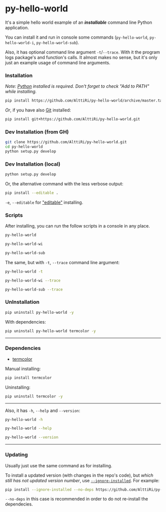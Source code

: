 # py-hello-world

It's a simple hello world example of an **_installable_** command line Python application.

You can install it and run in console some commands (`py-hello-world`, `py-hello-world-i`, `py-hello-world-sub`).

Also, it has optional command line argument `-t`/`--trace`. 
With it the program logs package's and function's calls.
It almost makes no sense, but it's only just an example usage of command line arguments.


### Installation


_Note: [Python](https://www.python.org/downloads/) installed is required. Don't forget to check "Add to PATH" while installing._

```bash
pip install https://github.com/AlttiRi/py-hello-world/archive/master.tar.gz
```

_Or_, if you have also [Git](https://git-scm.com/downloads) installed:

```bash
pip install git+https://github.com/AlttiRi/py-hello-world.git
```

### Dev Installation (from GH)
```bash
git clone https://github.com/AlttiRi/py-hello-world.git
cd py-hello-world
python setup.py develop
```

### Dev Installation (local)
```bash
python setup.py develop
```

Or, the alternative command with the less verbose output:
```bash
pip install --editable .
```
`-e`, `--editable` for ["editable"](https://pip.pypa.io/en/latest/topics/local-project-installs/#editable-installs) installing.

### Scripts

After installing, you can run the follow scripts in a console in any place.

```bash
py-hello-world
```
```bash
py-hello-world-wi
```
```bash
py-hello-world-sub
```

The same, but with `-t`, `--trace` command line argument:
```bash
py-hello-world -t
```
```bash
py-hello-world-wi --trace
```
```bash
py-hello-world-sub --trace
```

### UnInstallation
```bash
pip uninstall py-hello-world -y
```

With dependencies:
```bash
pip uninstall py-hello-world termcolor -y
```

---

### Dependencies

- [termcolor](https://pypi.org/project/termcolor/)

Manual installing:
```bash
pip install termcolor
```

Uninstalling:
```bash
pip uninstall termcolor -y
```

---

Also, it has `-h`, `--help` and `--version`:

```bash
py-hello-world -h
```
```bash
py-hello-world --help
```
```bash
py-hello-world --version
```

---

### Updating

Usually just use the same command as for installing.

To install a updated version (with changes in the repo's code), but _which still has not updated version number_, 
use [`--ignore-installed`](https://pip.pypa.io/en/latest/cli/pip_install/#options).
For example:
```bash
pip install --ignore-installed --no-deps https://github.com/AlttiRi/py-hello-world/archive/master.tar.gz
```
`--no-deps` in this case is recommended in order to do not re-install the dependecies.
